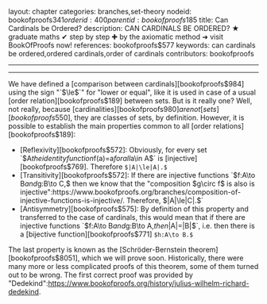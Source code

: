 layout: chapter
categories: branches,set-theory
nodeid: bookofproofs$341
orderid: 400
parentid: bookofproofs$185
title: Can Cardinals be Ordered?
description: CAN CARDINALS BE ORDERED? ★ graduate maths ✔ step by step ✚ by the axiomatic method ➜ visit BookOfProofs now!
references: bookofproofs$577
keywords: can cardinals be ordered,ordered cardinals,order of cardinals
contributors: bookofproofs


---


---

We have defined a [comparison between cardinals][bookofproofs$984] using the sign "`$\le$`" for "lower or equal", like it is used in case of a usual [order relation][bookofproofs$189] between sets. But is it really one? Well, not really, because [cardinalities][bookofproofs$980] are not [sets][bookofproofs$550], they are classes of sets, by definition. However, it is possible to establish the main properties common to all [order relations][bookofproofs$189]:

* [Reflexivity][bookofproofs$572]: Obviously, for every set `$A$` the identity function `$f(a)=a$` for all `$a\in A$` is [injective][bookofproofs$769]. Therefore `$|A|\le|A|.$`
* [Transitivity][bookofproofs$572]: If there are injective functions `$f:A\to B$` and `$g:B\to C,$` then we know that the "composition `$g\circ f$` is also 
 is injective":https://www.bookofproofs.org/branches/composition-of-injective-functions-is-injective/. Therefore, `$|A|\le|C|.$`
* [Antisymmetry][bookofproofs$575]: By definition of this property and transferred to the case of cardinals, this would mean that if there are injective functions `$f:A\to B$` and `$g:B\to A,$` then `$|A|=|B|$`, i.e. then there is a [bijective function][bookofproofs$771] `$h:A\to B.$`

The last property is known as the [Schröder-Bernstein theorem][bookofproofs$8051], which we will prove soon. Historically, there were many more or less complicated proofs of this theorem, some of them turned out to be wrong. The first correct proof was provided by "Dedekind":https://www.bookofproofs.org/history/julius-wilhelm-richard-dedekind.
